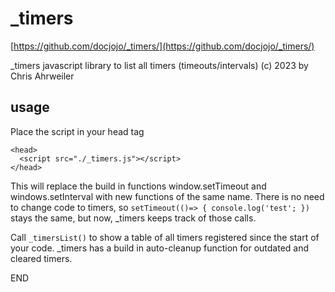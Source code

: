 # _timers

[https://github.com/docjojo/_timers/](https://github.com/docjojo/_timers/)

_timers javascript library to list all timers (timeouts/intervals) (c) 2023 by Chris Ahrweiler

## usage

Place the script in your head tag 

```
<head>
  <script src="./_timers.js"></script>
</head>
```

This will replace the build in functions window.setTimeout and windows.setInterval with new functions of the same name.
There is no need to change code to timers, so ```setTimeout(()=> { console.log('test'; })``` stays the same, but now, _timers keeps track of those calls.

Call ```_timersList()``` to show a table of all timers registered since the start of your code.
_timers has a build in auto-cleanup function for outdated and cleared timers.

END
